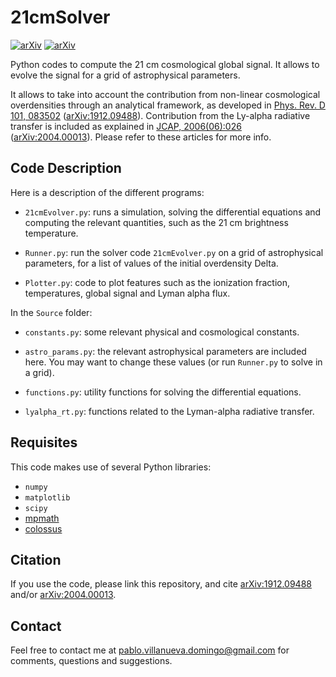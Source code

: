 # 21cmSolver

[![arXiv](https://img.shields.io/badge/arXiv-1912.09488-B31B1B.svg)](http://arxiv.org/abs/1912.09488)
[![arXiv](https://img.shields.io/badge/arXiv-2004.00013-B31B1B.svg)](http://arxiv.org/abs/2004.00013)

Python codes to compute the 21 cm cosmological global signal. It allows to evolve the signal for a grid of astrophysical parameters.

It allows to take into account the contribution from non-linear cosmological overdensities through an analytical framework, as developed in [Phys. Rev. D 101, 083502](https://journals.aps.org/prd/abstract/10.1103/PhysRevD.101.083502) ([arXiv:1912.09488](https://arxiv.org/abs/1912.09488)). Contribution from the Ly-alpha radiative transfer is included as explained in
[JCAP, 2006(06):026](https://iopscience.iop.org/article/10.1088/1475-7516/2020/06/026) ([arXiv:2004.00013](https://arxiv.org/abs/2004.00013)). Please refer to these articles for more info.


## Code Description

Here is a description of the different programs:

- `21cmEvolver.py`: runs a simulation, solving the differential equations and computing the relevant quantities, such as the 21 cm brightness temperature.

- `Runner.py`: run the solver code `21cmEvolver.py` on a grid of astrophysical parameters, for a list of values of the initial overdensity Delta.

- `Plotter.py`: code to plot features such as the ionization fraction, temperatures, global signal and Lyman alpha flux.

In the `Source` folder:

- `constants.py`: some relevant physical and cosmological constants.

- `astro_params.py`: the relevant astrophysical parameters are included here. You may want to change these values (or run `Runner.py` to solve in a grid).

- `functions.py`: utility functions for solving the differential equations.

- `lyalpha_rt.py`: functions related to the Lyman-alpha radiative transfer.


## Requisites

This code makes use of several Python libraries:

* `numpy`
* `matplotlib`
* `scipy`
* [mpmath](https://mpmath.org/doc/current/index.html)
* [colossus](https://bdiemer.bitbucket.io/colossus/)


## Citation

If you use the code, please link this repository, and cite [arXiv:1912.09488](https://arxiv.org/abs/1912.09488) and/or [arXiv:2004.00013](https://arxiv.org/abs/2004.00013).


## Contact

Feel free to contact me at <pablo.villanueva.domingo@gmail.com> for comments, questions and suggestions.
